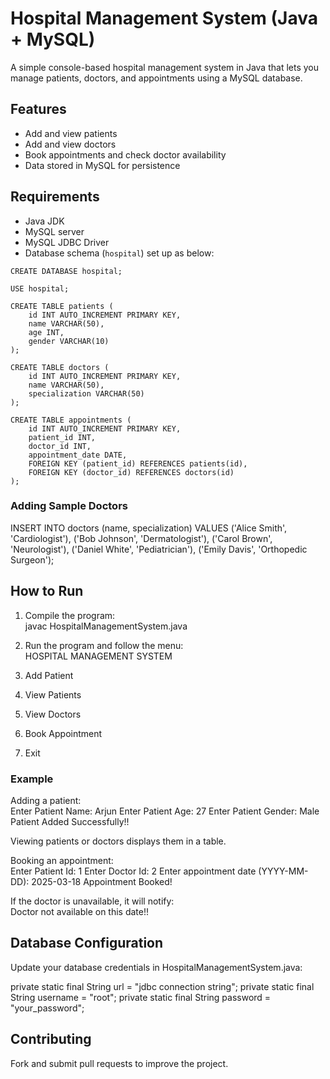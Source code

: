 # Hospital Management System (Java + MySQL)

A simple console-based hospital management system in Java that lets you manage patients, doctors, and appointments using a MySQL database.  

## Features
- Add and view patients  
- Add and view doctors  
- Book appointments and check doctor availability  
- Data stored in MySQL for persistence  

## Requirements
- Java JDK  
- MySQL server  
- MySQL JDBC Driver  
- Database schema (`hospital`) set up as below:

```
CREATE DATABASE hospital;

USE hospital;

CREATE TABLE patients (
    id INT AUTO_INCREMENT PRIMARY KEY,
    name VARCHAR(50),
    age INT,
    gender VARCHAR(10)
);

CREATE TABLE doctors (
    id INT AUTO_INCREMENT PRIMARY KEY,
    name VARCHAR(50),
    specialization VARCHAR(50)
);

CREATE TABLE appointments (
    id INT AUTO_INCREMENT PRIMARY KEY,
    patient_id INT,
    doctor_id INT,
    appointment_date DATE,
    FOREIGN KEY (patient_id) REFERENCES patients(id),
    FOREIGN KEY (doctor_id) REFERENCES doctors(id)
);
```

### Adding Sample Doctors
INSERT INTO doctors (name, specialization) VALUES
('Alice Smith', 'Cardiologist'),
('Bob Johnson', 'Dermatologist'),
('Carol Brown', 'Neurologist'),
('Daniel White', 'Pediatrician'),
('Emily Davis', 'Orthopedic Surgeon');

## How to Run
1. Compile the program:  
javac HospitalManagementSystem.java

2. Run the program and follow the menu:  
HOSPITAL MANAGEMENT SYSTEM
1. Add Patient
2. View Patients
3. View Doctors
4. Book Appointment
5. Exit

### Example
Adding a patient:  
Enter Patient Name: Arjun
Enter Patient Age: 27
Enter Patient Gender: Male
Patient Added Successfully!!

Viewing patients or doctors displays them in a table.  

Booking an appointment:  
Enter Patient Id: 1
Enter Doctor Id: 2
Enter appointment date (YYYY-MM-DD): 2025-03-18
Appointment Booked!

If the doctor is unavailable, it will notify:  
Doctor not available on this date!!

## Database Configuration
Update your database credentials in HospitalManagementSystem.java:

private static final String url = "jdbc connection string";
private static final String username = "root";
private static final String password = "your_password";


## Contributing
Fork and submit pull requests to improve the project.

